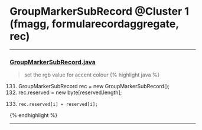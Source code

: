 # GroupMarkerSubRecord @Cluster 1 (fmagg, formularecordaggregate, rec)

***

### [GroupMarkerSubRecord.java](https://searchcode.com/codesearch/view/15642524/)
> set the rgb value for accent colour 
{% highlight java %}
131. GroupMarkerSubRecord rec = new GroupMarkerSubRecord();
132. rec.reserved = new byte[reserved.length];
134.     rec.reserved[i] = reserved[i];
{% endhighlight %}

***

